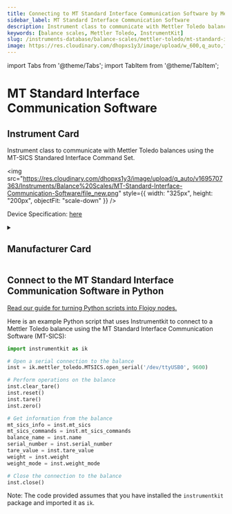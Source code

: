 ```yaml
---
title: Connecting to MT Standard Interface Communication Software by Mettler Toledo in Python
sidebar_label: MT Standard Interface Communication Software
description: Instrument class to communicate with Mettler Toledo balances using the MT-SICS Standared Interface Command Set.
keywords: [balance scales, Mettler Toledo, InstrumentKit]
slug: /instruments-database/balance-scales/mettler-toledo/mt-standard-interface-communication-software
image: https://res.cloudinary.com/dhopxs1y3/image/upload/w_600,q_auto,f_auto/e_bgremoval/v1692394030/Instruments/Balance%20Scales/MT-Standard-Interface-Communication-Software/file.jpg
---
```


import Tabs from '@theme/Tabs';
import TabItem from '@theme/TabItem';

# MT Standard Interface Communication Software

## Instrument Card

<div className="flex">

<div>

Instrument class to communicate with Mettler Toledo balances using the MT-SICS Standared Interface Command Set.

</div>

<img src="https://res.cloudinary.com/dhopxs1y3/image/upload/q_auto/v1695707363/Instruments/Balance%20Scales/MT-Standard-Interface-Communication-Software/file_new.png" style={{ width: "325px", height: "200px", objectFit: "scale-down" }} />

</div>

<div className="flex text-center">

<p>Device Specification: <a target="\_blank" href="/instruments-database/all-instruments/">here</a></p>

</div>

<details style={{ marginTop: "15px"}}>
<summary><h2>Manufacturer Card</h2></summary>

<img src="https://res.cloudinary.com/dhopxs1y3/image/upload/v1692806124/Instruments/Vendor%20Logos/Mettler_Toledo.png" style={{ width: "100%", height: "170px",objectFit: "scale-down" }} />

Mettler Toledo (NYSE: MTD) is a multinational manufacturer of scales and analytical instruments. It is the largest provider of weighing instruments for use in laboratory, industrial, and food retailing applications. The company also provides various analytical instruments, process analytics instruments, and end-of-line inspection systems. The company operates worldwide with 70% of net sales, derived in equal parts, from Europe and from the Americas. Asian business is included in the remaining 30%.[2] Mettler Toledo is headquartered in Switzerland and incorporated in the United States.[4].

<ul>
  <li>Headquarters: Columbus, Ohio, USA</li>
  <li>Yearly Revenue (millions, USD): 2819.0</li>
  <li>Vendor Website: <a href="https://www.mt.com/ca/en/home.html">here</a></li>
</ul>
</details>

## Connect to the MT Standard Interface Communication Software in Python

[Read our guide for turning Python scripts into Flojoy nodes.](https://docs.flojoy.ai/custom-nodes/creating-custom-node/)
<Tabs>
<TabItem value="InstrumentKit" label="InstrumentKit">

Here is an example Python script that uses Instrumentkit to connect to a Mettler Toledo balance using the MT Standard Interface Communication Software (MT-SICS):

```python
import instrumentkit as ik

# Open a serial connection to the balance
inst = ik.mettler_toledo.MTSICS.open_serial('/dev/ttyUSB0', 9600)

# Perform operations on the balance
inst.clear_tare()
inst.reset()
inst.tare()
inst.zero()

# Get information from the balance
mt_sics_info = inst.mt_sics
mt_sics_commands = inst.mt_sics_commands
balance_name = inst.name
serial_number = inst.serial_number
tare_value = inst.tare_value
weight = inst.weight
weight_mode = inst.weight_mode

# Close the connection to the balance
inst.close()
```

Note: The code provided assumes that you have installed the `instrumentkit` package and imported it as `ik`.

</TabItem>
</Tabs>